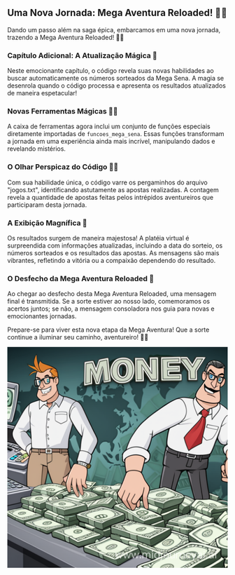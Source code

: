 ## Uma Nova Jornada: Mega Aventura Reloaded! 🔄✨

Dando um passo além na saga épica, embarcamos em uma nova jornada, trazendo a Mega Aventura Reloaded! 🚀💫

### **Capítulo Adicional: A Atualização Mágica 📜**

Neste emocionante capítulo, o código revela suas novas habilidades ao buscar automaticamente os números sorteados da Mega Sena. A magia se desenrola quando o código processa e apresenta os resultados atualizados de maneira espetacular!

### **Novas Ferramentas Mágicas 🧙‍♂️**

A caixa de ferramentas agora inclui um conjunto de funções especiais diretamente importadas de `funcoes_mega_sena`. Essas funções transformam a jornada em uma experiência ainda mais incrível, manipulando dados e revelando mistérios.

### **O Olhar Perspicaz do Código 🕵️‍♂️**

Com sua habilidade única, o código varre os pergaminhos do arquivo "jogos.txt", identificando astutamente as apostas realizadas. A contagem revela a quantidade de apostas feitas pelos intrépidos aventureiros que participaram desta jornada.

### **A Exibição Magnífica 🎉**

Os resultados surgem de maneira majestosa! A platéia virtual é surpreendida com informações atualizadas, incluindo a data do sorteio, os números sorteados e os resultados das apostas. As mensagens são mais vibrantes, refletindo a vitória ou a compaixão dependendo do resultado.

### **O Desfecho da Mega Aventura Reloaded 🏰**

Ao chegar ao desfecho desta Mega Aventura Reloaded, uma mensagem final é transmitida. Se a sorte estiver ao nosso lado, comemoramos os acertos juntos; se não, a mensagem consoladora nos guia para novas e emocionantes jornadas.

Prepare-se para viver esta nova etapa da Mega Aventura! Que a sorte continue a iluminar seu caminho, aventureiro! 🌌🎲

![Mega Aventura](images/dindin02.png)